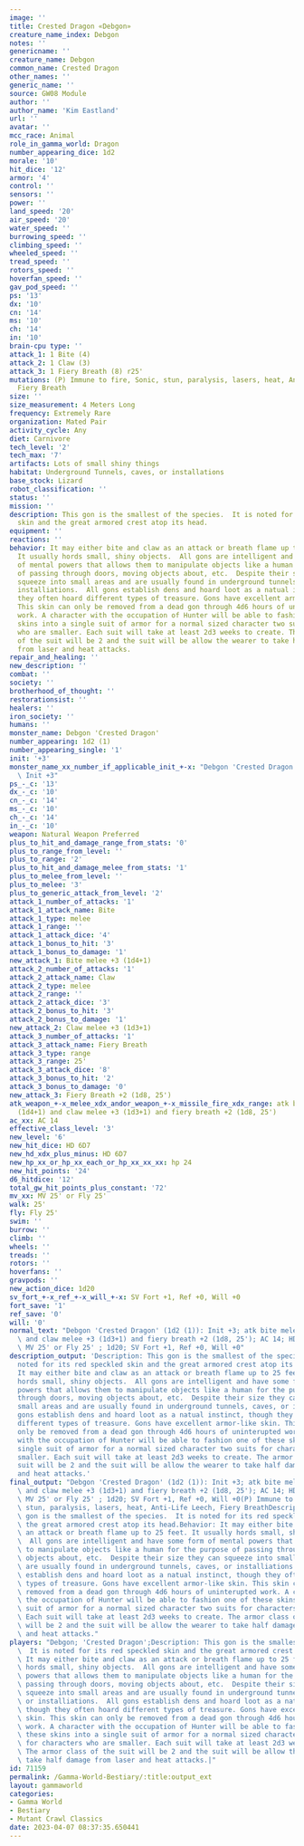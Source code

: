 ```yaml
---
image: ''
title: Crested Dragon «Debgon»
creature_name_index: Debgon
notes: ''
genericname: ''
creature_name: Debgon
common_name: Crested Dragon
other_names: ''
generic_name: ''
source: GW08 Module
author: ''
author_name: 'Kim Eastland'
url: ''
avatar: ''
mcc_race: Animal
role_in_gamma_world: Dragon
number_appearing_dice: 1d2
morale: '10'
hit_dice: '12'
armor: '4'
control: ''
sensors: ''
power: ''
land_speed: '20'
air_speed: '20'
water_speed: ''
burrowing_speed: ''
climbing_speed: ''
wheeled_speed: ''
tread_speed: ''
rotors_speed: ''
hoverfan_speed: ''
gav_pod_speed: ''
ps: '13'
dx: '10'
cn: '14'
ms: '10'
ch: '14'
in: '10'
brain-cpu type: ''
attack_1: 1 Bite (4)
attack_2: 1 Claw (3)
attack_3: 1 Fiery Breath (8) r25'
mutations: (P) Immune to fire, Sonic, stun, paralysis, lasers, heat, Anti-Life Leech,
  Fiery Breath
size: ''
size_measurement: 4 Meters Long
frequency: Extremely Rare
organization: Mated Pair
activity_cycle: Any
diet: Carnivore
tech_level: '2'
tech_max: '7'
artifacts: Lots of small shiny things
habitat: Underground Tunnels, caves, or installations
base_stock: Lizard
robot_classification: ''
status: ''
mission: ''
description: This gon is the smallest of the species.  It is noted for its red speckled
  skin and the great armored crest atop its head.
equipment: ''
reactions: ''
behavior: It may either bite and claw as an attack or breath flame up to 25 feet.
  It usually hords small, shiny objects.  All gons are intelligent and have some form
  of mental powers that allows them to manipulate objects like a human for the purpose
  of passing through doors, moving objects about, etc.  Despite their size they can
  squeeze into small areas and are usually found in underground tunnels, caves, or
  installiations.  All gons establish dens and hoard loot as a natual instinct, though
  they often hoard different types of treasure. Gons have excellent armor-like skin.
  This skin can only be removed from a dead gon through 4d6 hours of uninterupted
  work. A character with the occupation of Hunter will be able to fashion one of these
  skins into a single suit of armor for a normal sized character two suits for characters
  who are smaller. Each suit will take at least 2d3 weeks to create. The armor class
  of the suit will be 2 and the suit will be allow the wearer to take half damage
  from laser and heat attacks.
repair_and_healing: ''
new_description: ''
combat: ''
society: ''
brotherhood_of_thought: ''
restorationsist: ''
healers: ''
iron_society: ''
humans: ''
monster_name: Debgon 'Crested Dragon'
number_appearing: 1d2 (1)
number_appearing_single: '1'
init: '+3'
monster_name_xx_number_if_applicable_init_+-x: "Debgon 'Crested Dragon' (1d2 (1)):\
  \ Init +3"
ps_-_c: '13'
dx_-_c: '10'
cn_-_c: '14'
ms_-_c: '10'
ch_-_c: '14'
in_-_c: '10'
weapon: Natural Weapon Preferred
plus_to_hit_and_damage_range_from_stats: '0'
plus_to_range_from_level: ''
plus_to_range: '2'
plus_to_hit_and_damage_melee_from_stats: '1'
plus_to_melee_from_level: ''
plus_to_melee: '3'
plus_to_generic_attack_from_level: '2'
attack_1_number_of_attacks: '1'
attack_1_attack_name: Bite
attack_1_type: melee
attack_1_range: ''
attack_1_attack_dice: '4'
attack_1_bonus_to_hit: '3'
attack_1_bonus_to_damage: '1'
new_attack_1: Bite melee +3 (1d4+1)
attack_2_number_of_attacks: '1'
attack_2_attack_name: Claw
attack_2_type: melee
attack_2_range: ''
attack_2_attack_dice: '3'
attack_2_bonus_to_hit: '3'
attack_2_bonus_to_damage: '1'
new_attack_2: Claw melee +3 (1d3+1)
attack_3_number_of_attacks: '1'
attack_3_attack_name: Fiery Breath
attack_3_type: range
attack_3_range: 25'
attack_3_attack_dice: '8'
attack_3_bonus_to_hit: '2'
attack_3_bonus_to_damage: '0'
new_attack_3: Fiery Breath +2 (1d8, 25')
atk_weapon_+-x_melee_xdx_andor_weapon_+-x_missile_fire_xdx_range: atk bite melee +3
  (1d4+1) and claw melee +3 (1d3+1) and fiery breath +2 (1d8, 25')
ac_xx: AC 14
effective_class_level: '3'
new_level: '6'
new_hit_dice: HD 6D7
new_hd_xdx_plus_minus: HD 6D7
new_hp_xx_or_hp_xx_each_or_hp_xx_xx_xx: hp 24
new_hit_points: '24'
d6_hitdice: '12'
total_gw_hit_points_plus_constant: '72'
mv_xx: MV 25' or Fly 25'
walk: 25'
fly: Fly 25'
swim: ''
burrow: ''
climb: ''
wheels: ''
treads: ''
rotors: ''
hoverfans: ''
gravpods: ''
new_action_dice: 1d20
sv_fort_+-x_ref_+-x_will_+-x: SV Fort +1, Ref +0, Will +0
fort_save: '1'
ref_save: '0'
will: '0'
normal_text: "Debgon 'Crested Dragon' (1d2 (1)): Init +3; atk bite melee +3 (1d4+1)\
  \ and claw melee +3 (1d3+1) and fiery breath +2 (1d8, 25'); AC 14; HD 6D7 hp 24;\
  \ MV 25' or Fly 25' ; 1d20; SV Fort +1, Ref +0, Will +0"
description_output: 'Description: This gon is the smallest of the species.  It is
  noted for its red speckled skin and the great armored crest atop its head.Behavior:
  It may either bite and claw as an attack or breath flame up to 25 feet. It usually
  hords small, shiny objects.  All gons are intelligent and have some form of mental
  powers that allows them to manipulate objects like a human for the purpose of passing
  through doors, moving objects about, etc.  Despite their size they can squeeze into
  small areas and are usually found in underground tunnels, caves, or installiations.  All
  gons establish dens and hoard loot as a natual instinct, though they often hoard
  different types of treasure. Gons have excellent armor-like skin. This skin can
  only be removed from a dead gon through 4d6 hours of uninterupted work. A character
  with the occupation of Hunter will be able to fashion one of these skins into a
  single suit of armor for a normal sized character two suits for characters who are
  smaller. Each suit will take at least 2d3 weeks to create. The armor class of the
  suit will be 2 and the suit will be allow the wearer to take half damage from laser
  and heat attacks.'
final_output: "Debgon 'Crested Dragon' (1d2 (1)): Init +3; atk bite melee +3 (1d4+1)\
  \ and claw melee +3 (1d3+1) and fiery breath +2 (1d8, 25'); AC 14; HD 6D7 hp 24;\
  \ MV 25' or Fly 25' ; 1d20; SV Fort +1, Ref +0, Will +0(P) Immune to fire, Sonic,\
  \ stun, paralysis, lasers, heat, Anti-Life Leech, Fiery BreathDescription: This\
  \ gon is the smallest of the species.  It is noted for its red speckled skin and\
  \ the great armored crest atop its head.Behavior: It may either bite and claw as\
  \ an attack or breath flame up to 25 feet. It usually hords small, shiny objects.\
  \  All gons are intelligent and have some form of mental powers that allows them\
  \ to manipulate objects like a human for the purpose of passing through doors, moving\
  \ objects about, etc.  Despite their size they can squeeze into small areas and\
  \ are usually found in underground tunnels, caves, or installiations.  All gons\
  \ establish dens and hoard loot as a natual instinct, though they often hoard different\
  \ types of treasure. Gons have excellent armor-like skin. This skin can only be\
  \ removed from a dead gon through 4d6 hours of uninterupted work. A character with\
  \ the occupation of Hunter will be able to fashion one of these skins into a single\
  \ suit of armor for a normal sized character two suits for characters who are smaller.\
  \ Each suit will take at least 2d3 weeks to create. The armor class of the suit\
  \ will be 2 and the suit will be allow the wearer to take half damage from laser\
  \ and heat attacks."
players: "Debgon; 'Crested Dragon';Description: This gon is the smallest of the species.\
  \  It is noted for its red speckled skin and the great armored crest atop its head.Behavior:\
  \ It may either bite and claw as an attack or breath flame up to 25 feet. It usually\
  \ hords small, shiny objects.  All gons are intelligent and have some form of mental\
  \ powers that allows them to manipulate objects like a human for the purpose of\
  \ passing through doors, moving objects about, etc.  Despite their size they can\
  \ squeeze into small areas and are usually found in underground tunnels, caves,\
  \ or installiations.  All gons establish dens and hoard loot as a natual instinct,\
  \ though they often hoard different types of treasure. Gons have excellent armor-like\
  \ skin. This skin can only be removed from a dead gon through 4d6 hours of uninterupted\
  \ work. A character with the occupation of Hunter will be able to fashion one of\
  \ these skins into a single suit of armor for a normal sized character two suits\
  \ for characters who are smaller. Each suit will take at least 2d3 weeks to create.\
  \ The armor class of the suit will be 2 and the suit will be allow the wearer to\
  \ take half damage from laser and heat attacks.|"
id: 71159
permalink: /Gamma-World-Bestiary/:title:output_ext
layout: gammaworld
categories:
- Gamma World
- Bestiary
- Mutant Crawl Classics
date: 2023-04-07 08:37:35.650441
---
```

